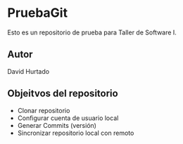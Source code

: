 # PruebaGit

Esto es un repositorio de prueba para Taller de Software I.

## Autor 

David Hurtado

## Objeitvos del repositorio

* Clonar repositorio
* Configurar cuenta de usuario local
* Generar Commits (versión)
* Sincronizar repositorio local con remoto